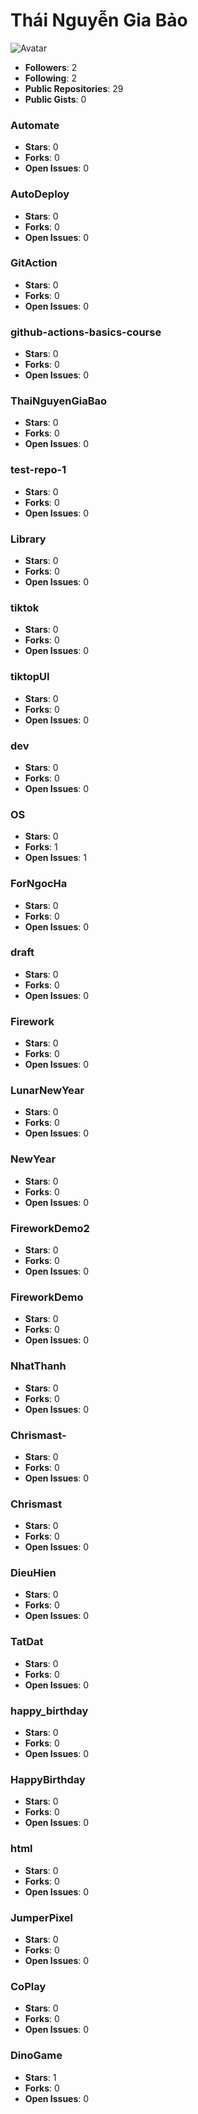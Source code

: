 # Thái Nguyễn Gia Bảo

![Avatar](https://avatars.githubusercontent.com/u/122772333?v=4)




- **Followers**: 2
- **Following**: 2
- **Public Repositories**: 29
- **Public Gists**: 0

### Automate

- **Stars**: 0
- **Forks**: 0
- **Open Issues**: 0



### AutoDeploy

- **Stars**: 0
- **Forks**: 0
- **Open Issues**: 0



### GitAction

- **Stars**: 0
- **Forks**: 0
- **Open Issues**: 0



### github-actions-basics-course

- **Stars**: 0
- **Forks**: 0
- **Open Issues**: 0



### ThaiNguyenGiaBao

- **Stars**: 0
- **Forks**: 0
- **Open Issues**: 0



### test-repo-1

- **Stars**: 0
- **Forks**: 0
- **Open Issues**: 0



### Library

- **Stars**: 0
- **Forks**: 0
- **Open Issues**: 0



### tiktok

- **Stars**: 0
- **Forks**: 0
- **Open Issues**: 0



### tiktopUI

- **Stars**: 0
- **Forks**: 0
- **Open Issues**: 0



### dev

- **Stars**: 0
- **Forks**: 0
- **Open Issues**: 0



### OS

- **Stars**: 0
- **Forks**: 1
- **Open Issues**: 1



### ForNgocHa

- **Stars**: 0
- **Forks**: 0
- **Open Issues**: 0



### draft

- **Stars**: 0
- **Forks**: 0
- **Open Issues**: 0



### Firework

- **Stars**: 0
- **Forks**: 0
- **Open Issues**: 0



### LunarNewYear

- **Stars**: 0
- **Forks**: 0
- **Open Issues**: 0



### NewYear

- **Stars**: 0
- **Forks**: 0
- **Open Issues**: 0



### FireworkDemo2

- **Stars**: 0
- **Forks**: 0
- **Open Issues**: 0



### FireworkDemo

- **Stars**: 0
- **Forks**: 0
- **Open Issues**: 0



### NhatThanh

- **Stars**: 0
- **Forks**: 0
- **Open Issues**: 0



### Chrismast-

- **Stars**: 0
- **Forks**: 0
- **Open Issues**: 0



### Chrismast

- **Stars**: 0
- **Forks**: 0
- **Open Issues**: 0



### DieuHien

- **Stars**: 0
- **Forks**: 0
- **Open Issues**: 0



### TatDat

- **Stars**: 0
- **Forks**: 0
- **Open Issues**: 0



### happy_birthday

- **Stars**: 0
- **Forks**: 0
- **Open Issues**: 0



### HappyBirthday

- **Stars**: 0
- **Forks**: 0
- **Open Issues**: 0



### html

- **Stars**: 0
- **Forks**: 0
- **Open Issues**: 0



### JumperPixel

- **Stars**: 0
- **Forks**: 0
- **Open Issues**: 0



### CoPlay

- **Stars**: 0
- **Forks**: 0
- **Open Issues**: 0



### DinoGame

- **Stars**: 1
- **Forks**: 0
- **Open Issues**: 0

